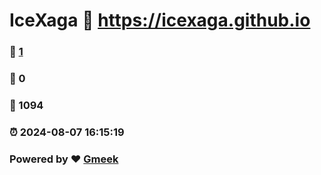 # IceXaga :link: https://icexaga.github.io 
### :page_facing_up: [1](https://icexaga.github.io/tag.html) 
### :speech_balloon: 0 
### :hibiscus: 1094 
### :alarm_clock: 2024-08-07 16:15:19 
### Powered by :heart: [Gmeek](https://github.com/Meekdai/Gmeek)
